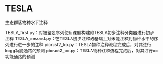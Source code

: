 # TESLA
生态群落物种水平注释

TESLA_first.py：对被鉴定序列使用课题构建的TESLA初步注释分类器进行初步注释
TESLA_second.py：在TESLA初步注释的基础上对未能注释到物种水平的序列进行进一步的注释
picrust2_ko.py：TESLA物种注释流程完成后，对其进行kegg功能通路的预测
picrust2_ec.py：TESLA物种注释流程完成后，对其进行ec功能通路的预测
